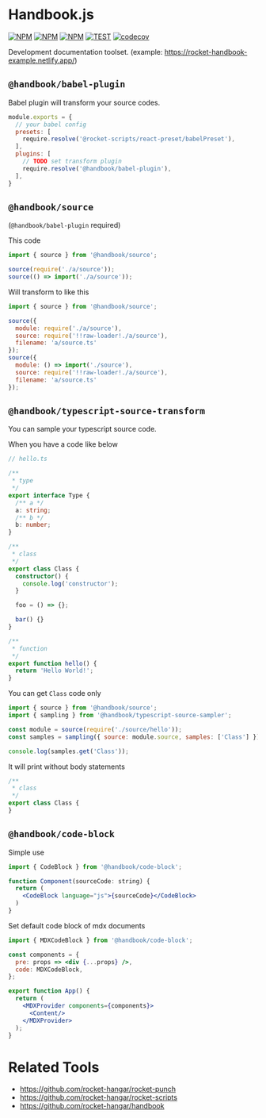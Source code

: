# Handbook.js

[![NPM](https://img.shields.io/npm/v/@handbook/babel-plugin.svg)](https://www.npmjs.com/package/@handbook/babel-plugin)
[![NPM](https://img.shields.io/npm/v/@handbook/source.svg)](https://www.npmjs.com/package/@handbook/source)
[![NPM](https://img.shields.io/npm/v/@handbook/typescript-source-sampler.svg)](https://www.npmjs.com/package/@handbook/typescript-source-sampler)
[![TEST](https://github.com/rocket-hangar/handbook/workflows/Test/badge.svg)](https://github.com/rocket-hangar/handbook/actions?query=workflow%3ATest)
[![codecov](https://codecov.io/gh/rocket-hangar/handbook/branch/master/graph/badge.svg)](https://codecov.io/gh/rocket-hangar/handbook)

Development documentation toolset. (example: <https://rocket-handbook-example.netlify.app/>)

## `@handbook/babel-plugin`

Babel plugin will transform your source codes.

```js
module.exports = {
  // your babel config
  presets: [
    require.resolve('@rocket-scripts/react-preset/babelPreset'),
  ],
  plugins: [
    // TODO set transform plugin
    require.resolve('@handbook/babel-plugin'),
  ],  
}
```

## `@handbook/source` 

(`@handbook/babel-plugin` required)

This code

```js
import { source } from '@handbook/source';

source(require('./a/source'));
source(() => import('./a/source'));
```

Will transform to like this

```js
import { source } from '@handbook/source';

source({
  module: require('./a/source'),
  source: require('!!raw-loader!./a/source'),
  filename: 'a/source.ts'
});
source({
  module: () => import('./source'),
  source: require('!!raw-loader!./a/source'),
  filename: 'a/source.ts'
});
```

## `@handbook/typescript-source-transform`

You can sample your typescript source code.

When you have a code like below

```ts
// hello.ts

/**
 * type
 */
export interface Type {
  /** a */
  a: string;
  /** b */
  b: number;
}

/**
 * class
 */
export class Class {
  constructor() {
    console.log('constructor');
  }

  foo = () => {};

  bar() {}
}

/**
 * function
 */
export function hello() {
  return 'Hello World!';
}
```

You can get `Class` code only

```js
import { source } from '@handbook/source';
import { sampling } from '@handbook/typescript-source-sampler';

const module = source(require('./source/hello'));
const samples = sampling({ source: module.source, samples: ['Class'] });

console.log(samples.get('Class'));
```

It will print without body statements

```ts
/**
 * class
 */
export class Class {
}
```

## `@handbook/code-block`

Simple use

```jsx
import { CodeBlock } from '@handbook/code-block';

function Component(sourceCode: string) {
  return (
    <CodeBlock language="js">{sourceCode}</CodeBlock>
  )
}
```

Set default code block of mdx documents

```jsx
import { MDXCodeBlock } from '@handbook/code-block';

const components = {
  pre: props => <div {...props} />,
  code: MDXCodeBlock,
};

export function App() {
  return (
    <MDXProvider components={components}>
      <Content/>
    </MDXProvider>
  );
}
```

# Related Tools

- <https://github.com/rocket-hangar/rocket-punch>
- <https://github.com/rocket-hangar/rocket-scripts>
- <https://github.com/rocket-hangar/handbook>